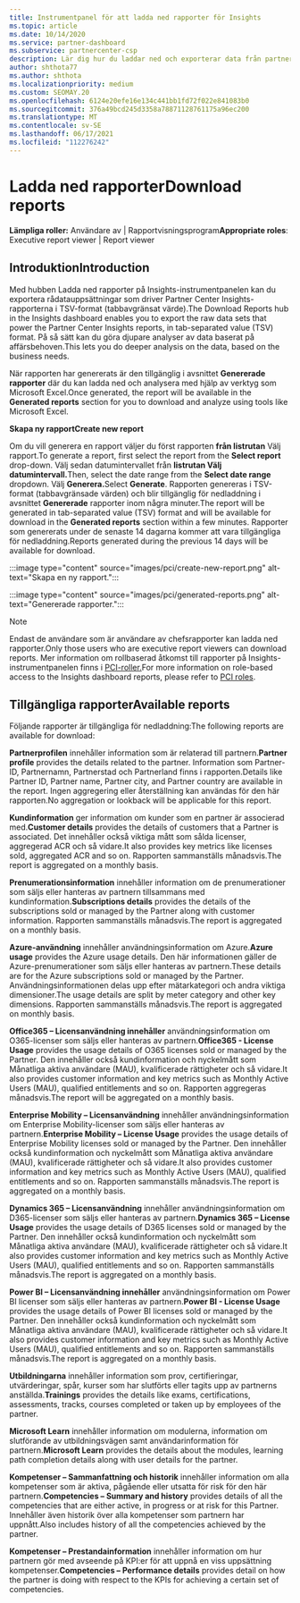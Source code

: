 ```yaml
---
title: Instrumentpanel för att ladda ned rapporter för Insights
ms.topic: article
ms.date: 10/14/2020
ms.service: partner-dashboard
ms.subservice: partnercenter-csp
description: Lär dig hur du laddar ned och exporterar data från partnercentrets enhetliga rapportinstrumentpanel och från Partner Center Insights-rapporter.
author: shthota77
ms.author: shthota
ms.localizationpriority: medium
ms.custom: SEOMAY.20
ms.openlocfilehash: 6124e20efe16e134c441bb1fd72f022e841083b0
ms.sourcegitcommit: 376a49bcd245d3358a78871128761175a96ec200
ms.translationtype: MT
ms.contentlocale: sv-SE
ms.lasthandoff: 06/17/2021
ms.locfileid: "112276242"
---
```

# <a name="download-reports"></a><span data-ttu-id="4fc8c-103">Ladda ned rapporter</span><span class="sxs-lookup"><span data-stu-id="4fc8c-103">Download reports</span></span>

<span data-ttu-id="4fc8c-104">**Lämpliga roller:** Användare av | Rapportvisningsprogram</span><span class="sxs-lookup"><span data-stu-id="4fc8c-104">**Appropriate roles**: Executive report viewer | Report viewer</span></span>

## <a name="introduction"></a><span data-ttu-id="4fc8c-105">Introduktion</span><span class="sxs-lookup"><span data-stu-id="4fc8c-105">Introduction</span></span>

<span data-ttu-id="4fc8c-106">Med hubben Ladda ned rapporter på Insights-instrumentpanelen kan du exportera rådatauppsättningar som driver Partner Center Insights-rapporterna i TSV-format (tabbavgränsat värde).</span><span class="sxs-lookup"><span data-stu-id="4fc8c-106">The Download Reports hub in the Insights dashboard enables you to export the raw data sets that power the Partner Center Insights reports, in tab-separated value (TSV) format.</span></span> <span data-ttu-id="4fc8c-107">På så sätt kan du göra djupare analyser av data baserat på affärsbehoven.</span><span class="sxs-lookup"><span data-stu-id="4fc8c-107">This lets you do deeper analysis on the data, based on the business needs.</span></span>

<span data-ttu-id="4fc8c-108">När rapporten har genererats är den tillgänglig i avsnittet **Genererade rapporter** där du kan ladda ned och analysera med hjälp av verktyg som Microsoft Excel.</span><span class="sxs-lookup"><span data-stu-id="4fc8c-108">Once generated, the report  will be available in the **Generated reports** section for you to download and analyze using tools like Microsoft Excel.</span></span>

<span data-ttu-id="4fc8c-109">**Skapa ny rapport**</span><span class="sxs-lookup"><span data-stu-id="4fc8c-109">**Create new report**</span></span>

<span data-ttu-id="4fc8c-110">Om du vill generera en rapport väljer du först rapporten **från listrutan** Välj rapport.</span><span class="sxs-lookup"><span data-stu-id="4fc8c-110">To generate a report, first select the report from the **Select report** drop-down.</span></span> <span data-ttu-id="4fc8c-111">Välj sedan datumintervallet från **listrutan Välj datumintervall.**</span><span class="sxs-lookup"><span data-stu-id="4fc8c-111">Then, select the date range from the **Select date range** dropdown.</span></span> <span data-ttu-id="4fc8c-112">Välj **Generera.**</span><span class="sxs-lookup"><span data-stu-id="4fc8c-112">Select **Generate**.</span></span> <span data-ttu-id="4fc8c-113">Rapporten genereras i TSV-format (tabbavgränsade värden) och blir tillgänglig för nedladdning i avsnittet **Genererade** rapporter inom några minuter.</span><span class="sxs-lookup"><span data-stu-id="4fc8c-113">The report will be generated in tab-separated value (TSV) format and will be available for download in the **Generated reports** section within a few minutes.</span></span> <span data-ttu-id="4fc8c-114">Rapporter som genererats under de senaste 14 dagarna kommer att vara tillgängliga för nedladdning.</span><span class="sxs-lookup"><span data-stu-id="4fc8c-114">Reports generated during the previous 14 days will be available for download.</span></span>

:::image type="content" source="images/pci/create-new-report.png" alt-text="Skapa en ny rapport.":::

:::image type="content" source="images/pci/generated-reports.png" alt-text="Genererade rapporter.":::

>[!NOTE] 
><span data-ttu-id="4fc8c-117">Endast de användare som är användare av chefsrapporter kan ladda ned rapporter.</span><span class="sxs-lookup"><span data-stu-id="4fc8c-117">Only those users who are executive report viewers can download reports.</span></span> <span data-ttu-id="4fc8c-118">Mer information om rollbaserad åtkomst till rapporter på Insights-instrumentpanelen finns i [PCI-roller.](pci-roles.md)</span><span class="sxs-lookup"><span data-stu-id="4fc8c-118">For more information on role-based access to the Insights dashboard reports, please refer to [PCI roles](pci-roles.md).</span></span> 

## <a name="available-reports"></a><span data-ttu-id="4fc8c-119">Tillgängliga rapporter</span><span class="sxs-lookup"><span data-stu-id="4fc8c-119">Available reports</span></span>

<span data-ttu-id="4fc8c-120">Följande rapporter är tillgängliga för nedladdning:</span><span class="sxs-lookup"><span data-stu-id="4fc8c-120">The following reports are available for download:</span></span>

<span data-ttu-id="4fc8c-121">**Partnerprofilen** innehåller information som är relaterad till partnern.</span><span class="sxs-lookup"><span data-stu-id="4fc8c-121">**Partner profile** provides the details related to the partner.</span></span> <span data-ttu-id="4fc8c-122">Information som Partner-ID, Partnernamn, Partnerstad och Partnerland finns i rapporten.</span><span class="sxs-lookup"><span data-stu-id="4fc8c-122">Details like Partner ID, Partner name, Partner city, and Partner country are available in the report.</span></span> <span data-ttu-id="4fc8c-123">Ingen aggregering eller återställning kan användas för den här rapporten.</span><span class="sxs-lookup"><span data-stu-id="4fc8c-123">No aggregation or lookback will be applicable for this report.</span></span>

<span data-ttu-id="4fc8c-124">**Kundinformation** ger information om kunder som en partner är associerad med.</span><span class="sxs-lookup"><span data-stu-id="4fc8c-124">**Customer details** provides the details of customers that a Partner is associated.</span></span> <span data-ttu-id="4fc8c-125">Det innehåller också viktiga mått som sålda licenser, aggregerad ACR och så vidare.</span><span class="sxs-lookup"><span data-stu-id="4fc8c-125">It also provides key metrics like licenses sold, aggregated ACR and so on.</span></span> <span data-ttu-id="4fc8c-126">Rapporten sammanställs månadsvis.</span><span class="sxs-lookup"><span data-stu-id="4fc8c-126">The report is aggregated on a monthly basis.</span></span>

<span data-ttu-id="4fc8c-127">**Prenumerationsinformation** innehåller information om de prenumerationer som säljs eller hanteras av partnern tillsammans med kundinformation.</span><span class="sxs-lookup"><span data-stu-id="4fc8c-127">**Subscriptions details** provides the details of the subscriptions sold or managed by the Partner along with customer information.</span></span> <span data-ttu-id="4fc8c-128">Rapporten sammanställs månadsvis.</span><span class="sxs-lookup"><span data-stu-id="4fc8c-128">The report is aggregated on a monthly basis.</span></span>

<span data-ttu-id="4fc8c-129">**Azure-användning** innehåller användningsinformation om Azure.</span><span class="sxs-lookup"><span data-stu-id="4fc8c-129">**Azure usage** provides the Azure usage details.</span></span> <span data-ttu-id="4fc8c-130">Den här informationen gäller de Azure-prenumerationer som säljs eller hanteras av partnern.</span><span class="sxs-lookup"><span data-stu-id="4fc8c-130">These details are for the Azure subscriptions sold or managed by the Partner.</span></span> <span data-ttu-id="4fc8c-131">Användningsinformationen delas upp efter mätarkategori och andra viktiga dimensioner.</span><span class="sxs-lookup"><span data-stu-id="4fc8c-131">The usage details are split by meter category and other key dimensions.</span></span> <span data-ttu-id="4fc8c-132">Rapporten sammanställs månadsvis.</span><span class="sxs-lookup"><span data-stu-id="4fc8c-132">The report is aggregated on monthly basis.</span></span>

<span data-ttu-id="4fc8c-133">**Office365 – Licensanvändning innehåller** användningsinformation om O365-licenser som säljs eller hanteras av partnern.</span><span class="sxs-lookup"><span data-stu-id="4fc8c-133">**Office365 - License Usage** provides the usage details of O365 licenses sold or managed by the Partner.</span></span> <span data-ttu-id="4fc8c-134">Den innehåller också kundinformation och nyckelmått som Månatliga aktiva användare (MAU), kvalificerade rättigheter och så vidare.</span><span class="sxs-lookup"><span data-stu-id="4fc8c-134">It also provides customer information and key metrics such as Monthly Active Users (MAU), qualified entitlements and so on.</span></span> <span data-ttu-id="4fc8c-135">Rapporten aggregeras månadsvis.</span><span class="sxs-lookup"><span data-stu-id="4fc8c-135">The report will be aggregated on a monthly basis.</span></span>

<span data-ttu-id="4fc8c-136">**Enterprise Mobility – Licensanvändning**  innehåller användningsinformation om Enterprise Mobility-licenser som säljs eller hanteras av partnern.</span><span class="sxs-lookup"><span data-stu-id="4fc8c-136">**Enterprise Mobility – License Usage**  provides the usage details of Enterprise Mobility licenses sold or managed by the Partner.</span></span> <span data-ttu-id="4fc8c-137">Den innehåller också kundinformation och nyckelmått som Månatliga aktiva användare (MAU), kvalificerade rättigheter och så vidare.</span><span class="sxs-lookup"><span data-stu-id="4fc8c-137">It also provides customer information and key metrics such as Monthly Active Users (MAU), qualified entitlements and so on.</span></span> <span data-ttu-id="4fc8c-138">Rapporten sammanställs månadsvis.</span><span class="sxs-lookup"><span data-stu-id="4fc8c-138">The report is aggregated on a monthly basis.</span></span>

<span data-ttu-id="4fc8c-139">**Dynamics 365 – Licensanvändning** innehåller användningsinformation om D365-licenser som säljs eller hanteras av partnern.</span><span class="sxs-lookup"><span data-stu-id="4fc8c-139">**Dynamics 365 – License Usage** provides the usage details of D365 licenses sold or managed by the Partner.</span></span> <span data-ttu-id="4fc8c-140">Den innehåller också kundinformation och nyckelmått som Månatliga aktiva användare (MAU), kvalificerade rättigheter och så vidare.</span><span class="sxs-lookup"><span data-stu-id="4fc8c-140">It also provides customer information and key metrics such as Monthly Active Users (MAU), qualified entitlements and so on.</span></span> <span data-ttu-id="4fc8c-141">Rapporten sammanställs månadsvis.</span><span class="sxs-lookup"><span data-stu-id="4fc8c-141">The report is aggregated on a monthly basis.</span></span>

<span data-ttu-id="4fc8c-142">**Power BI – Licensanvändning innehåller** användningsinformation om Power BI licenser som säljs eller hanteras av partnern.</span><span class="sxs-lookup"><span data-stu-id="4fc8c-142">**Power BI - License Usage** provides the usage details of Power BI licenses sold or managed by the Partner.</span></span> <span data-ttu-id="4fc8c-143">Den innehåller också kundinformation och nyckelmått som Månatliga aktiva användare (MAU), kvalificerade rättigheter och så vidare.</span><span class="sxs-lookup"><span data-stu-id="4fc8c-143">It also provides customer information and key metrics such as Monthly Active Users (MAU), qualified entitlements and so on.</span></span> <span data-ttu-id="4fc8c-144">Rapporten sammanställs månadsvis.</span><span class="sxs-lookup"><span data-stu-id="4fc8c-144">The report is aggregated on a monthly basis.</span></span>

<span data-ttu-id="4fc8c-145">**Utbildningarna** innehåller information som prov, certifieringar, utvärderingar, spår, kurser som har slutförts eller tagits upp av partnerns anställda.</span><span class="sxs-lookup"><span data-stu-id="4fc8c-145">**Trainings** provides the details like exams, certifications, assessments, tracks, courses completed or taken up by employees of the partner.</span></span>

<span data-ttu-id="4fc8c-146">**Microsoft Learn** innehåller information om modulerna, information om slutförande av utbildningsvägen samt användarinformation för partnern.</span><span class="sxs-lookup"><span data-stu-id="4fc8c-146">**Microsoft Learn** provides the details about the modules, learning path completion details along with user details for the partner.</span></span>

<span data-ttu-id="4fc8c-147">**Kompetenser – Sammanfattning och historik** innehåller information om alla kompetenser som är aktiva, pågående eller utsatta för risk för den här partnern.</span><span class="sxs-lookup"><span data-stu-id="4fc8c-147">**Competencies – Summary and history** provides details of all the competencies that are either active, in progress or at risk for this Partner.</span></span> <span data-ttu-id="4fc8c-148">Innehåller även historik över alla kompetenser som partnern har uppnått.</span><span class="sxs-lookup"><span data-stu-id="4fc8c-148">Also includes history of all the competencies achieved by the partner.</span></span>

<span data-ttu-id="4fc8c-149">**Kompetenser – Prestandainformation** innehåller information om hur partnern gör med avseende på KPI:er för att uppnå en viss uppsättning kompetenser.</span><span class="sxs-lookup"><span data-stu-id="4fc8c-149">**Competencies – Performance details** provides detail on how the partner is doing with respect to the KPIs for achieving a certain set of competencies.</span></span>


